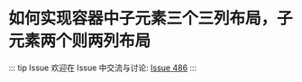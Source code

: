 # 如何实现容器中子元素三个三列布局，子元素两个则两列布局



::: tip Issue 
 欢迎在 Issue 中交流与讨论: [Issue 486](https://github.com/shfshanyue/Daily-Question/issues/486) 
:::



